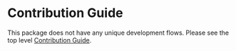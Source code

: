 # Contribution Guide

This package does not have any unique development flows.
Please see the top level [Contribution Guide](../../CONTRIBUTING.md).
